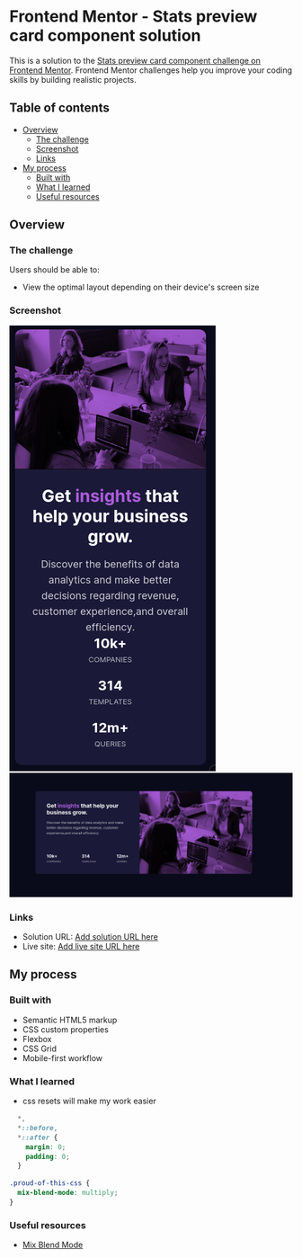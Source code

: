 # Frontend Mentor - Stats preview card component solution

This is a solution to the [Stats preview card component challenge on Frontend Mentor](https://www.frontendmentor.io/challenges/stats-preview-card-component-8JqbgoU62). Frontend Mentor challenges help you improve your coding skills by building realistic projects. 

## Table of contents

- [Overview](#overview)
  - [The challenge](#the-challenge)
  - [Screenshot](#screenshot)
  - [Links](#links)
- [My process](#my-process)
  - [Built with](#built-with)
  - [What I learned](#what-i-learned)
  - [Useful resources](#useful-resources)

## Overview

### The challenge

Users should be able to:

- View the optimal layout depending on their device's screen size

### Screenshot

![Mobile](./design/screenshots/mobile.png)
![Desktop](./design/screenshots/desktop.png)

### Links

- Solution URL: [Add solution URL here](https://your-solution-url.com)
- Live site: [Add live site URL here](https://your-live-site-url.com)

## My process

### Built with

- Semantic HTML5 markup
- CSS custom properties
- Flexbox
- CSS Grid
- Mobile-first workflow

### What I learned

 - css resets will make my work easier
 
```css
  *,
  *::before,
  *::after {
    margin: 0;
    padding: 0;
  }
```
  
```css
.proud-of-this-css {
  mix-blend-mode: multiply;
}
```

### Useful resources

- [Mix Blend Mode](https://developer.mozilla.org/en-US/docs/Web/CSS/mix-blend-mode)

